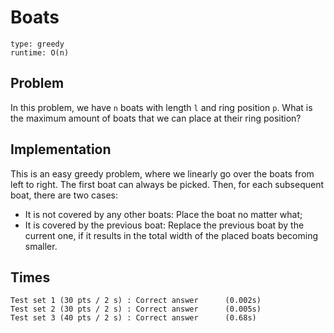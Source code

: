 # Boats

```
type: greedy
runtime: O(n)
```

## Problem

In this problem, we have `n` boats with length `l` and ring position `p`. What
is the maximum amount of boats that we can place at their ring position?

## Implementation

This is an easy greedy problem, where we linearly go over the boats from left
to right. The first boat can always be picked. Then, for each subsequent boat,
there are two cases:
 - It is not covered by any other boats: Place the boat no matter what;
 - It is covered by the previous boat: Replace the previous boat by the current
   one, if it results in the total width of the placed boats becoming smaller.

## Times

```
Test set 1 (30 pts / 2 s) : Correct answer      (0.002s)
Test set 2 (30 pts / 2 s) : Correct answer      (0.005s)
Test set 3 (40 pts / 2 s) : Correct answer      (0.68s)
```
